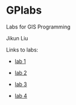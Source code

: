 # GPlabs
Labs for GIS Programming

Jikun Liu

Links to labs:

- [lab 1](https://github.com/jikun-tamu/GPlabs)

- [lab 2](https://github.com/jikun-tamu/GPlabs/tree/main/lab2)

- [lab 3](https://github.com/jikun-tamu/GPlabs/tree/main/lab3)

- [lab 4](https://github.com/jikun-tamu/GPlabs/tree/main/lab4)
